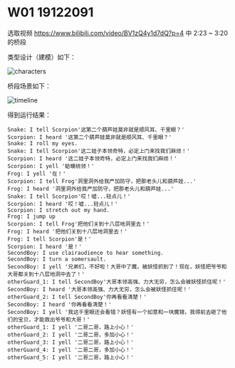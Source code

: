# W01 19122091

选取视频 https://www.bilibili.com/video/BV1zQ4y1d7dQ?p=4 中 2:23 ~ 3:20 的桥段

类型设计（建模）如下：

![characters](https://user-images.githubusercontent.com/80143498/133072515-aca9ab49-2ece-45da-a669-6b676f26da18.png)



桥段场景如下：

![timeline](https://user-images.githubusercontent.com/80143498/133072390-ca4b9796-ff34-471c-bb8a-84b71b2907a3.png)



得到运行结果：

```
Snake: I tell Scorpion'这第二个葫芦娃莫非就是顺风耳、千里眼？'
Scorpion: I heard '这第二个葫芦娃莫非就是顺风耳、千里眼？'      
Snake: I roll my eyes. 
Snake: I tell Scorpion'这二娃子本领奇特，必定上门来找我们麻烦！'
Scorpion: I heard '这二娃子本领奇特，必定上门来找我们麻烦！'    
Scorpion: I yell '蛤蟆统领！'
Frog: I yell '在！'
Scorpion: I tell Frog'洞里洞外给我严加防守，把那老头儿和葫芦娃...'
Frog: I heard '洞里洞外给我严加防守，把那老头儿和葫芦娃...'
Snake: I tell Scorpion'哎！嘘...轻点儿！'
Scorpion: I heard '哎！嘘...轻点儿！'
Scorpion: I stretch out my hand.
Frog: I jump up
Scorpion: I tell Frog'把他们关到十八层地洞里去！'
Frog: I heard '把他们关到十八层地洞里去！'
Frog: I tell Scorpion'是！'
Scorpion: I heard '是！'
SecondBoy: I use clairaudience to hear something.
SecondBoy: I turn a somersault.
SecondBoy: I yell '兄弟们，不好啦！大哥中了魔，被妖怪抓到了！现在，妖怪把爷爷和大哥都关到十八层地洞中去了！'
otherGuard_1: I tell SecondBoy'大哥本领高强、力大无穷，怎么会被妖怪抓住呢！'
SecondBoy: I heard '大哥本领高强、力大无穷，怎么会被妖怪抓住呢！'
otherGuard_2: I tell SecondBoy'你再看看清楚！'
SecondBoy: I heard '你再看看清楚！'
SecondBoy: I yell '我这千里眼还会看错？妖怪有一个如意和一块魔镜，我得前去砸了他们的宝贝，才能救出爷爷和大哥！'
otherGuard_1: I yell '二哥二哥，路上小心！'
otherGuard_2: I yell '二哥二哥，多加小心！'
otherGuard_3: I yell '二哥二哥，路上小心！'
otherGuard_4: I yell '二哥二哥，多加小心！'
otherGuard_5: I yell '二哥二哥，路上小心！'
```

